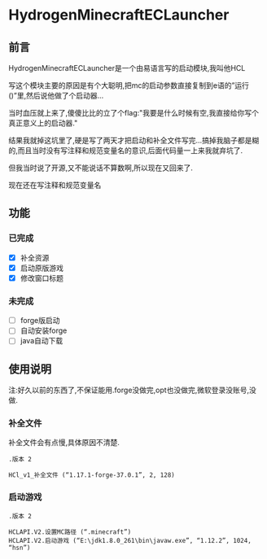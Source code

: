 # HydrogenMinecraftECLauncher
## 前言
HydrogenMinecraftECLauncher是一个由易语言写的启动模块,我叫他HCL

写这个模块主要的原因是有个大聪明,把mc的启动参数直接复制到e语的”运行()”里,然后说他做了个启动器…

当时血压就上来了,傻傻比比的立了个flag:"我要是什么时候有空,我直接给你写个真正意义上的启动器."

结果我就掉这坑里了,硬是写了两天才把启动和补全文件写完…搞掉我脑子都是糊的,而且当时没有写注释和规范变量名的意识,后面代码量一上来我就弃坑了.

但我当时说了开源,又不能说话不算数啊,所以现在又回来了.

现在还在写注释和规范变量名
## 功能
### 已完成
- [x] 补全资源
- [x] 启动原版游戏
- [x] 修改窗口标题
### 未完成
- [ ] forge版启动
- [ ] 自动安装forge
- [ ] java自动下载
## 使用说明
注:好久以前的东西了,不保证能用.forge没做完,opt也没做完,微软登录没账号,没做.

### 补全文件
补全文件会有点慢,具体原因不清楚.
~~~
.版本 2

HCl_v1_补全文件 (“1.17.1-forge-37.0.1”, 2, 128)
~~~

### 启动游戏
~~~
.版本 2

HCLAPI.V2.设置MC路径 (“.minecraft”)
HCLAPI.V2.启动游戏 (“E:\jdk1.8.0_261\bin\javaw.exe”, “1.12.2”, 1024, “hsn”)
~~~

